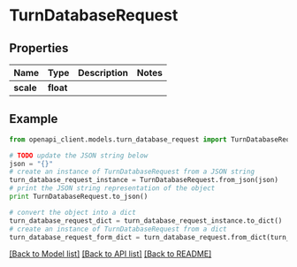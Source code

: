# TurnDatabaseRequest


## Properties
Name | Type | Description | Notes
------------ | ------------- | ------------- | -------------
**scale** | **float** |  | 

## Example

```python
from openapi_client.models.turn_database_request import TurnDatabaseRequest

# TODO update the JSON string below
json = "{}"
# create an instance of TurnDatabaseRequest from a JSON string
turn_database_request_instance = TurnDatabaseRequest.from_json(json)
# print the JSON string representation of the object
print TurnDatabaseRequest.to_json()

# convert the object into a dict
turn_database_request_dict = turn_database_request_instance.to_dict()
# create an instance of TurnDatabaseRequest from a dict
turn_database_request_form_dict = turn_database_request.from_dict(turn_database_request_dict)
```
[[Back to Model list]](../README.md#documentation-for-models) [[Back to API list]](../README.md#documentation-for-api-endpoints) [[Back to README]](../README.md)


